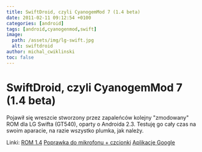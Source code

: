 ```yaml
---
title: SwiftDroid, czyli CyanogemMod 7 (1.4 beta)
date: 2011-02-11 09:12:54 +0100
categories: [android]
tags: [android,cyanogenmod,swift]
image:
  path: /assets/img/lg-swift.jpg
  alt: swiftdroid
author: michal_cwiklinski
toc: false
---
```


# SwiftDroid, czyli CyanogemMod 7 (1.4 beta)

Pojawił się wreszcie stworzony przez zapaleńców kolejny "zmodowany" ROM dla LG Swifta (GT540), oparty o Androida 2.3. Testuję go cały czas na swoim aparacie, na razie wszystko plumka, jak należy.

Linki:
[ROM 1.4](http://chomikuj.pl/cmike/Android+GT540/ROM/SwiftDroid_v1.4b,444075944.zip)
[Poprawka do mikrofonu + czcionki](http://chomikuj.pl/cmike/Android+GT540/ROM/phone_patch_2.3_1.4,446110318.zip)
[Aplikacje Google](http://chomikuj.pl/cmike/Android+GT540/ROM/gapps+gb+20110120+signed,441636294.zip)